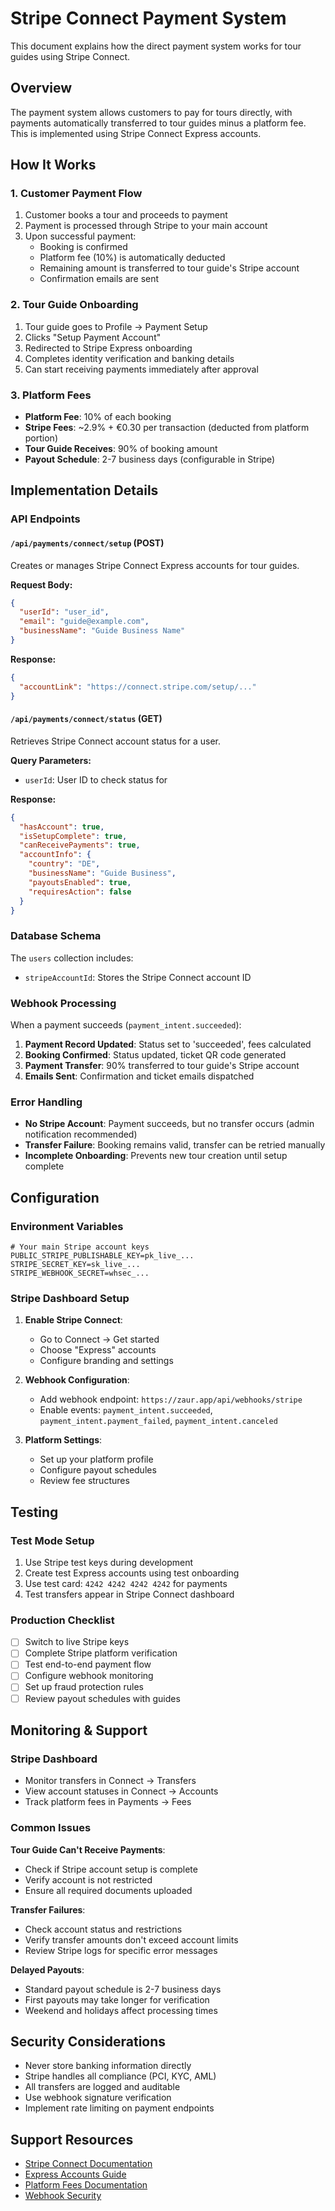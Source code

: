 # Stripe Connect Payment System

This document explains how the direct payment system works for tour guides using Stripe Connect.

## Overview

The payment system allows customers to pay for tours directly, with payments automatically transferred to tour guides minus a platform fee. This is implemented using Stripe Connect Express accounts.

## How It Works

### 1. Customer Payment Flow
1. Customer books a tour and proceeds to payment
2. Payment is processed through Stripe to your main account
3. Upon successful payment:
   - Booking is confirmed
   - Platform fee (10%) is automatically deducted
   - Remaining amount is transferred to tour guide's Stripe account
   - Confirmation emails are sent

### 2. Tour Guide Onboarding
1. Tour guide goes to Profile → Payment Setup
2. Clicks "Setup Payment Account" 
3. Redirected to Stripe Express onboarding
4. Completes identity verification and banking details
5. Can start receiving payments immediately after approval

### 3. Platform Fees
- **Platform Fee**: 10% of each booking
- **Stripe Fees**: ~2.9% + €0.30 per transaction (deducted from platform portion)
- **Tour Guide Receives**: 90% of booking amount
- **Payout Schedule**: 2-7 business days (configurable in Stripe)

## Implementation Details

### API Endpoints

#### `/api/payments/connect/setup` (POST)
Creates or manages Stripe Connect Express accounts for tour guides.

**Request Body:**
```json
{
  "userId": "user_id",
  "email": "guide@example.com", 
  "businessName": "Guide Business Name"
}
```

**Response:**
```json
{
  "accountLink": "https://connect.stripe.com/setup/..."
}
```

#### `/api/payments/connect/status` (GET)
Retrieves Stripe Connect account status for a user.

**Query Parameters:**
- `userId`: User ID to check status for

**Response:**
```json
{
  "hasAccount": true,
  "isSetupComplete": true,
  "canReceivePayments": true,
  "accountInfo": {
    "country": "DE",
    "businessName": "Guide Business",
    "payoutsEnabled": true,
    "requiresAction": false
  }
}
```

### Database Schema

The `users` collection includes:
- `stripeAccountId`: Stores the Stripe Connect account ID

### Webhook Processing

When a payment succeeds (`payment_intent.succeeded`):

1. **Payment Record Updated**: Status set to 'succeeded', fees calculated
2. **Booking Confirmed**: Status updated, ticket QR code generated
3. **Payment Transfer**: 90% transferred to tour guide's Stripe account
4. **Emails Sent**: Confirmation and ticket emails dispatched

### Error Handling

- **No Stripe Account**: Payment succeeds, but no transfer occurs (admin notification recommended)
- **Transfer Failure**: Booking remains valid, transfer can be retried manually
- **Incomplete Onboarding**: Prevents new tour creation until setup complete

## Configuration

### Environment Variables
```env
# Your main Stripe account keys
PUBLIC_STRIPE_PUBLISHABLE_KEY=pk_live_...
STRIPE_SECRET_KEY=sk_live_...
STRIPE_WEBHOOK_SECRET=whsec_...
```

### Stripe Dashboard Setup

1. **Enable Stripe Connect**:
   - Go to Connect → Get started
   - Choose "Express" accounts
   - Configure branding and settings

2. **Webhook Configuration**:
   - Add webhook endpoint: `https://zaur.app/api/webhooks/stripe`
   - Enable events: `payment_intent.succeeded`, `payment_intent.payment_failed`, `payment_intent.canceled`

3. **Platform Settings**:
   - Set up your platform profile
   - Configure payout schedules
   - Review fee structures

## Testing

### Test Mode Setup
1. Use Stripe test keys during development
2. Create test Express accounts using test onboarding
3. Use test card: `4242 4242 4242 4242` for payments
4. Test transfers appear in Stripe Connect dashboard

### Production Checklist
- [ ] Switch to live Stripe keys
- [ ] Complete Stripe platform verification
- [ ] Test end-to-end payment flow
- [ ] Configure webhook monitoring
- [ ] Set up fraud protection rules
- [ ] Review payout schedules with guides

## Monitoring & Support

### Stripe Dashboard
- Monitor transfers in Connect → Transfers
- View account statuses in Connect → Accounts  
- Track platform fees in Payments → Fees

### Common Issues

**Tour Guide Can't Receive Payments**:
- Check if Stripe account setup is complete
- Verify account is not restricted
- Ensure all required documents uploaded

**Transfer Failures**:
- Check account status and restrictions
- Verify transfer amounts don't exceed account limits
- Review Stripe logs for specific error messages

**Delayed Payouts**:
- Standard payout schedule is 2-7 business days
- First payouts may take longer for verification
- Weekend and holidays affect processing times

## Security Considerations

- Never store banking information directly
- Stripe handles all compliance (PCI, KYC, AML)
- All transfers are logged and auditable
- Use webhook signature verification
- Implement rate limiting on payment endpoints

## Support Resources

- [Stripe Connect Documentation](https://stripe.com/docs/connect)
- [Express Accounts Guide](https://stripe.com/docs/connect/express-accounts)
- [Platform Fees Documentation](https://stripe.com/docs/connect/pricing)
- [Webhook Security](https://stripe.com/docs/webhooks/signatures) 